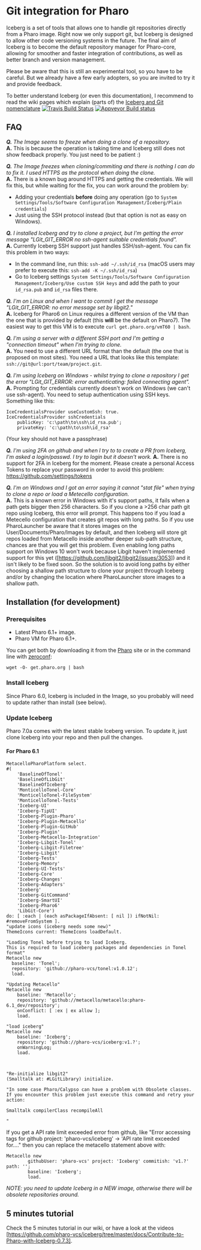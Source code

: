 # Git integration for Pharo
Iceberg is a set of tools that allows one to handle git repositories directly from a Pharo image. Right now we only support git, but Iceberg is designed to allow other code versioning systems in the future. The final aim of Iceberg is to become the default repository manager for Pharo-core, allowing for smoother and faster integration of contributions, as well as better branch and version management.

Please be aware that this is still an experimental tool, so you have to be careful. But we already have a few early adopters, so you are invited to try it and provide feedback.

To better understand Iceberg (or even this documentation), I recommend to read the wiki pages which explain (parts of) the [Iceberg and Git nomenclature](docs/Iceberg-glossary.md) 
[![Travis Build Status](https://travis-ci.org/pharo-vcs/iceberg.svg?branch=master)](https://travis-ci.org/pharo-vcs/iceberg)
[![Appveyor Build status](https://ci.appveyor.com/api/projects/status/github/pharo-vcs/iceberg?svg=true)](https://ci.appveyor.com/project/pharo-vcs/iceberg)  


## FAQ

***Q.** The Image seems to freeze when doing a clone of a repository.*  
**A.** This is because the operation is taking time and Iceberg still does not show feedback properly. You just need to be patient :)  

***Q.** The Image freezes when cloning/commiting and there is nothing I can do to fix it. I used HTTPS as the protocol when doing the clone.*  
**A.** There is a known bug around HTTPS and getting the credentials. We will fix this, but while waiting for the fix, you can work around the problem by:  
- Adding your credentials **before** doing any operation (go to `System Settings/Tools/Software Configuration Management/Iceberg/Plain credentials`)
- Just using the SSH protocol instead (but that option is not as easy on Windows).  

***Q.** I installed Iceberg and try to clone a project, but I'm getting the error message "LGit_GIT_ERROR no ssh-agent suitable credentials found".*  
**A.** Currently Iceberg SSH support just handles SSH/ssh-agent. You can fix this problem in two ways:  
- In the command line, run this: `ssh-add ~/.ssh/id_rsa` (macOS users may prefer to execute this: `ssh-add -K ~/.ssh/id_rsa`)
- Go to Iceberg settings `System Settings/Tools/Software Configuration Management/Iceberg/Use custom SSH keys` and add the path to your `id_rsa.pub` and `id_rsa` files there.  

***Q.** I'm on Linux and when I want to commit I get the message "LGit_GIT_ERROR: no error message set by libgit2."*  
**A.** Iceberg for Pharo6 on Linux requires a different version of the VM than the one that is provided by 
default (this **will** be the default on Pharo7). The easiest way to get this VM is to execute `curl get.pharo.org/vmT60 | bash`.  

***Q.** I'm using a server with a different SSH port and I'm getting a "connection timeout" when I'm trying to clone.*  
**A.** You need to use a different URL format than the default (the one that is proposed on most sites). You need a URL that looks like this template: ` ssh://git@url:port/team/project.git`.

***Q.** I'm using Iceberg on Windows - whilst trying to clone a repository I get the error "LGit_GIT_ERROR: error authenticating: failed connecting agent".*  
**A.** Prompting for credentials currently doesn't work on Windows (we can't use ssh-agent).  You need to setup authentication using SSH keys.  Something like this:
```Smalltalk
IceCredentialsProvider useCustomSsh: true.
IceCredentialsProvider sshCredentials
	publicKey: 'c:\path\to\ssh\id_rsa.pub';
	privateKey: 'c:\path\to\ssh\id_rsa'
```

(Your key should not have a passphrase)

***Q.** I'm using 2FA on github and when I try to to create a PR from Iceberg, I'm asked a login/passwd. I try to login but it doesn't work.*
**A.** There is no support for 2FA in Iceberg for the moment. Please create a personal Access Tokens to replace your password in order to avoid this problem: https://github.com/settings/tokens

***Q.** I'm on Windows and I got an error saying it cannot "stat file" when trying to clone a repo or load a Metecello configuration.*  
**A.** This is a known error in Windows with it's support paths, it fails when a path gets bigger then 256 characters. So if you clone a >256 char path git repo using Iceberg, this error will prompt. This happens too if you load a Metecello configuration that creates git repos with long paths. So if you use PharoLauncher be aware that it stores images on the User/Documents/Pharo/Images by default, and then Iceberg will store git repos loaded from Metacello inside another deeper sub-path structure, chances are that you will get this problem. Even enabling long paths support on Windows 10 won't work because Libgit haven't implemented support for this yet ([https://github.com/libgit2/libgit2/issues/3053]) and it isn't likely to be fixed soon. So the solution is to avoid long paths by either choosing a shallow path structure to clone your project through Iceberg and/or by changing the location where PharoLauncher store images to a shallow path.

## Installation (for development)
### Prerequisites
- Latest Pharo 6.1+ image.
- Pharo VM for Pharo 6.1+.

You can get both by downloading it from the [Pharo](http://pharo.org) site or in the command line with [zeroconf](http://get.pharo.org): 

```Shell
wget -O- get.pharo.org | bash
```

### Install Iceberg
Since Pharo 6.0, Iceberg is included in the Image, so you probably will need to update rather than install (see below).

### Update Iceberg
Pharo 7.0a comes with the latest stable Iceberg version. To update it, just clone Iceberg into your repo and then pull the changes.

#### For Pharo 6.1

```Smalltalk
MetacelloPharoPlatform select.
#(
    'BaselineOfTonel'
    'BaselineOfLibGit'
    'BaselineOfIceberg'
    'MonticelloTonel-Core'
    'MonticelloTonel-FileSystem'
    'MonticelloTonel-Tests'
    'Iceberg-UI' 
    'Iceberg-TipUI'
    'Iceberg-Plugin-Pharo' 
    'Iceberg-Plugin-Metacello' 
    'Iceberg-Plugin-GitHub' 
    'Iceberg-Plugin' 
    'Iceberg-Metacello-Integration' 
    'Iceberg-Libgit-Tonel' 
    'Iceberg-Libgit-Filetree' 
    'Iceberg-Libgit' 
    'Iceberg-Tests'
    'Iceberg-Memory'
    'Iceberg-UI-Tests'
    'Iceberg-Core' 
    'Iceberg-Changes' 
    'Iceberg-Adapters' 
    'Iceberg'
    'Iceberg-GitCommand'
    'Iceberg-SmartUI'
    'Iceberg-Pharo6'
    'LibGit-Core') 
do: [ :each | (each asPackageIfAbsent: [ nil ]) ifNotNil: #removeFromSystem ].
"update icons (iceberg needs some new)"
ThemeIcons current: ThemeIcons loadDefault.

"Loading Tonel before trying to load Iceberg.
This is required to load iceberg packages and dependencies in Tonel format"
Metacello new
  baseline: 'Tonel';
  repository: 'github://pharo-vcs/tonel:v1.0.12';
  load.

"Updating Metacello"
Metacello new
    baseline: 'Metacello';
    repository: 'github://metacello/metacello:pharo-6.1_dev/repository';
    onConflict: [ :ex | ex allow ];
    load.

"load iceberg"
Metacello new
  	baseline: 'Iceberg';
  	repository: 'github://pharo-vcs/iceberg:v1.?';
	onWarningLog;
  	load.
	

	
"Re-initialize libgit2"
(Smalltalk at: #LGitLibrary) initialize.

"In some case Pharo/Calypso can have a problem with Obsolete classes. If you encounter this problem just execute this command and retry your action:

Smalltalk compilerClass recompileAll

"
```

If you get a API rate limit exceeded error from github, like "Error accessing tags for github project: 'pharo-vcs/iceberg' -> 'API rate limit exceeded for...." then you can replace the metacello statement above with:
```
Metacello new
        githubUser: 'pharo-vcs' project: 'Iceberg' commitish: 'v1.?' path: '';
        baseline: 'Iceberg';
        load.
```
*NOTE: you need to update Iceberg in a NEW image, otherwise there will be obsolete repositories around.*

## 5 minutes tutorial

Check the 5 minutes tutorial in our wiki, or have a look at the videos [https://github.com/pharo-vcs/iceberg/tree/master/docs/Contribute-to-Pharo-with-Iceberg-0.7.3].
